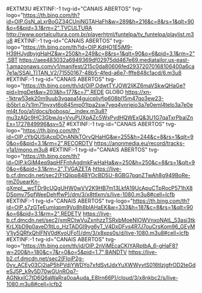 #EXTM3U
#EXTINF:-1 tvg-id="CANAIS ABERTOS" tvg-logo="https://th.bing.com/th?id=OIP.GsN_aLxrBoGZ34CUniNGTAHaFh&w=289&h=216&c=8&rs=1&qlt=90&o=6&pid=3.1&rm=2",TVCULTURA
http://www.portalcultura.com.br/playerhtml/funtelpa/tv_funtelpa/playlist.m3u8
#EXTINF:-1 tvg-id="CANAIS ABERTOS" tvg-logo="https://th.bing.com/th?id=OIP.KdHO1E5jM9-H39HJydbyjgHaHZ&w=250&h=249&c=8&rs=1&qlt=90&o=6&pid=3.1&rm=2",SBT 
https://aee483032a6949369df02975dd467e69.mediatailor.us-east-1.amazonaws.com/v1/manifest/215c0da80606fed29372070168106400a6ca7e1a/SSAI_TITAN_V2/71550167-48b5-4fed-a6e7-fffe848c1acd/6.m3u8
#EXTINF:-1 tvg-id="CANAIS ABERTOS" tvg-logo="https://th.bing.com/th/id/OIP.OdwtTYJOW2ljKZ6maVSkwQHaGe?pid=ImgDet&w=203&h=177&c=7",REDE GLOBO
https://xn--1ktrw53ek20m9uub3vqapa14guicplivfjp608bl15m47qo3ew23-ib5brl.p7s1lm71nyxyt6o845mp01tpa2sw7yeq4ynrjeio3a7e0eml4telo3a7e0eml4t.foo/a1/docs/bobosp/__index.m3u8?mu3zAQc9HC3GbwJq=VvuPUXpAZc5WxPvdHQWExQ&3U1G7qaTxrPbalZnEx=1727849996&sv=57
#EXTINF:-1 tvg-id="CANAIS ABERTOS" tvg-logo="https://th.bing.com/th?id=OIP.cYbQUSiAcpDOnANIkTOrvQHaHG&w=255&h=244&c=8&rs=1&qlt=90&o=6&pid=3.1&rm=2",RECORDTV 
https://anonmedia.eu/record/tracks-v1a1/mono.m3u8
#EXTINF:-1 tvg-id="CANAIS ABERTOS" tvg-logo="https://th.bing.com/th?id=OIP.kGiM4eq9apHFFnhAgdmkFwHaHa&w=250&h=250&c=8&rs=1&qlt=90&o=6&pid=3.1&rm=2",TVGAZETA 
https://live-b.cf.dmcdn.net/sec2(FtQlipp84BYOcBD5U-8GBG7pqnZTwAh8g949BoRe-rmZ0uearKn-gXmpI__wcTDr9cUQgUHW0wVV2K9HB7m13LkfA19UcApuCTpRocP571hX8DSpmv75pfWeeDehffwP)/dm/3/x8ttlxm/s/live-1080.m3u8#cell=lcfb
#EXTINF:-1 tvg-id="CANAIS ABERTOS" tvg-logo="https://th.bing.com/th?id=OIP.s7zGTeEumlqpm9Vp8h8blAHaEK&w=333&h=187&c=8&rs=1&qlt=90&o=6&pid=3.1&rm=2",REDETV 
https://live-b.cf.dmcdn.net/sec2(xmRCtwVuZxnhzzTSRxbMoeNIOWVnxoNAtL_53asi3tkKrLXbD9p0aveD1ItLo_HzTADGI9yg6yT_V4DxDFvs4R7J7ouCrsKom96_GEyMV1jy5QRfxQhIFNV0dKvoUFo1)/dm/3/x8xps0s/d/live-1080.m3u8#cell=lcfb
#EXTINF:-1 tvg-id="CANAIS ABERTOS" tvg-logo="https://th.bing.com/th/id/OIP.2nViMEcaCKIYARptbA_6-gHaF8?w=200&h=180&c=7&r=0&o=5&pid=1.7",BANDTV 
https://live-b2.cf.dmcdn.net/sec2(FIoiP2g-0vy_ACEy03Cj2iaP5hPVdiYWDYo7xfdSytJdxYuXWWyvtS016tIzjgfrOD2teGdeSJ5P_k9v5D70wGUnROq7-AGNkxIC7tD6Q6aWaRra0oaAuda_E8Irn66P)/cloud/3/x8nkbc2/s/live-1080.m3u8#cell=lcfb2 
